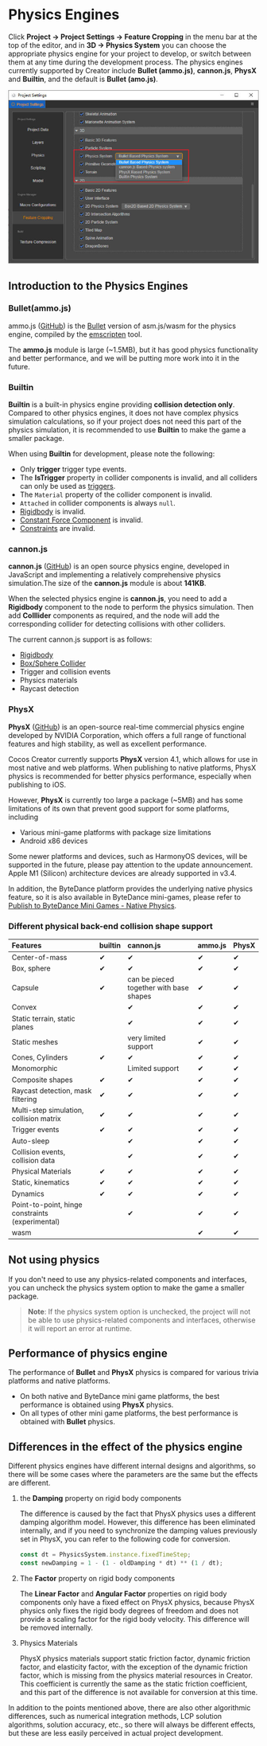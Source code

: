 # Physics Engines

Click **Project -> Project Settings -> Feature Cropping** in the menu bar at the top of the editor, and in **3D -> Physics System** you can choose the appropriate physics engine for your project to develop, or switch between them at any time during the development process. The physics engines currently supported by Creator include **Bullet (ammo.js)**, **cannon.js**, **PhysX** and **Builtin**, and the default is **Bullet (amo.js)**.

![Physics engine options](img/physics-module.jpg)

## Introduction to the Physics Engines

### Bullet(ammo.js)

ammo.js ([GitHub](https://github.com/cocos-creator/ammo.js)) is the [Bullet](https://github.com/bulletphysics/bullet3) version of asm.js/wasm for the physics engine, compiled by the [emscripten](https://github.com/emscripten-core/emscripten) tool.

The **ammo.js** module is large (~1.5MB), but it has good physics functionality and better performance, and we will be putting more work into it in the future.

### Builtin

**Builtin** is a built-in physics engine providing **collision detection only**. Compared to other physics engines, it does not have complex physics simulation calculations, so if your project does not need this part of the physics simulation, it is recommended to use **Builtin** to make the game a smaller package.

When using **Builtin** for development, please note the following:

- Only **trigger** trigger type events.
- The **IsTrigger** property in collider components is invalid, and all colliders can only be used as [triggers](physics-event.md).
- The `Material` property of the collider component is invalid.
- `Attached` in collider components is always `null`.
- [Rigidbody](physics-rigidbody.md) is invalid.
- [Constant Force Component](physics-constantForce.md) is invalid.
- [Constraints](physics-constraint.md) are invalid.

### cannon.js

**cannon.js** ([GitHub](https://github.com/cocos-creator/cannon.js)) is an open source physics engine, developed in JavaScript and implementing a relatively comprehensive physics simulation.The size of the **cannon.js** module is about **141KB**.

When the selected physics engine is **cannon.js**, you need to add a **Rigidbody** component to the node to perform the physics simulation. Then add **Colllider** components as required, and the node will add the corresponding collider for detecting collisions with other colliders.

The current cannon.js support is as follows:

- [Rigidbody](physics-rigidbody.md)
- [Box/Sphere Collider](physics-collider.md)
- Trigger and collision events
- Physics materials
- Raycast detection

### PhysX

**PhysX** ([GitHub](https://github.com/NVIDIAGameWorks/PhysX)) is an open-source real-time commercial physics engine developed by NVIDIA Corporation, which offers a full range of functional features and high stability, as well as excellent performance.

Cocos Creator currently supports **PhysX** version 4.1, which allows for use in most native and web platforms. When publishing to native platforms, PhysX physics is recommended for better physics performance, especially when publishing to iOS.

However, **PhysX** is currently too large a package (~5MB) and has some limitations of its own that prevent good support for some platforms, including

- Various mini-game platforms with package size limitations
- Android x86 devices

Some newer platforms and devices, such as HarmonyOS devices, will be supported in the future, please pay attention to the update announcement. Apple M1 (Silicon) architecture devices are already supported in v3.4.

In addition, the ByteDance platform provides the underlying native physics feature, so it is also available in ByteDance mini-games, please refer to [Publish to ByteDance Mini Games - Native Physics](../editor/publish/publish-bytedance-mini-game.md).

### Different physical back-end collision shape support

| Features | builtin | cannon.js | ammo.js | PhysX
|:--------|:--------|:----------|:--------|:----|
| Center-of-mass | ✔ | ✔ | ✔ | ✔ |
| Box, sphere | ✔ | ✔ | ✔ | ✔ | ✔
| Capsule | ✔ | can be pieced together with base shapes | ✔ |✔ |
| Convex | |✔ |✔ | ✔ | 
| Static terrain, static planes | | ✔ | ✔ |✔
| Static meshes | | very limited support | ✔ |✔ |
| Cones, Cylinders | ✔ | ✔ | ✔ | ✔ |
| Monomorphic | | Limited support | ✔ |✔
| Composite shapes | ✔ | ✔ | ✔ |✔
| Raycast detection, mask filtering | ✔ | ✔ | ✔ | ✔
| Multi-step simulation, collision matrix | ✔ | ✔ | ✔ |✔ |
| Trigger events | ✔ | ✔ | ✔ | ✔ | ✔ |
| Auto-sleep | | ✔ | ✔ |✔ |
| Collision events, collision data | | ✔ | ✔ | ✔
| Physical Materials | ✔ | ✔ | ✔ | ✔ |
| Static, kinematics | ✔ | ✔ | ✔ | ✔ |
| Dynamics | ✔ | ✔ | ✔ | ✔ |
| Point-to-point, hinge constraints (experimental) | | ✔ | ✔ | ✔
| wasm | | | ✔ |✔ |

## Not using physics

If you don't need to use any physics-related components and interfaces, you can uncheck the physics system option to make the game a smaller package.

> **Note**: If the physics system option is unchecked, the project will not be able to use physics-related components and interfaces, otherwise it will report an error at runtime.

## Performance of physics engine

The performance of **Bullet** and **PhysX** physics is compared for various trivia platforms and native platforms.

- On both native and ByteDance mini game platforms, the best performance is obtained using **PhysX** physics.
- On all types of other mini game platforms, the best performance is obtained with **Bullet** physics.

## Differences in the effect of the physics engine

Different physics engines have different internal designs and algorithms, so there will be some cases where the parameters are the same but the effects are different.

1. the **Damping** property on rigid body components

    The difference is caused by the fact that PhysX physics uses a different damping algorithm model. However, this difference has been eliminated internally, and if you need to synchronize the damping values previously set in PhysX, you can refer to the following code for conversion.

    ```ts
    const dt = PhysicsSystem.instance.fixedTimeStep;
    const newDamping = 1 - (1 - oldDamping * dt) ** (1 / dt);
    ```

2. The **Factor** property on rigid body components

    The **Linear Factor** and **Angular Factor** properties on rigid body components only have a fixed effect on PhysX physics, because PhysX physics only fixes the rigid body degrees of freedom and does not provide a scaling factor for the rigid body velocity. This difference will be removed internally.

3. Physics Materials

    PhysX physics materials support static friction factor, dynamic friction factor, and elasticity factor, with the exception of the dynamic friction factor, which is missing from the physics material resources in Creator. This coefficient is currently the same as the static friction coefficient, and this part of the difference is not available for conversion at this time.

In addition to the points mentioned above, there are also other algorithmic differences, such as numerical integration methods, LCP solution algorithms, solution accuracy, etc., so there will always be different effects, but these are less easily perceived in actual project development.
